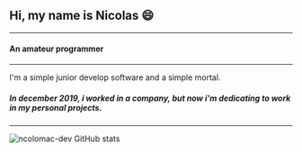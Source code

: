 ## Hi, my name is Nicolas 😄

___
#### __An amateur programmer__
___

I'm a simple junior develop software and a simple mortal. 

##### In december 2019, i worked in a company, but now i'm dedicating to work in my personal projects.

___

![ncolomac-dev GitHub stats](https://github-readme-stats.vercel.app/api?username=ncolomac-dev&theme=prussian&show_icons=true)
